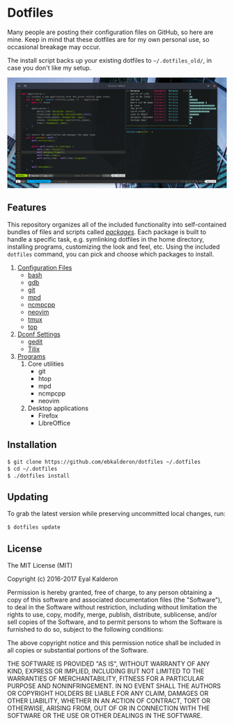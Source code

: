 # Dotfiles

Many people are posting their configuration files on GitHub, so here are mine.
Keep in mind that these dotfiles are for my own personal use, so occasional
breakage may occur.

The install script backs up your existing dotfiles to `~/.dotfiles_old/`, in
case you don't like my setup.

![Screenshot](./screenshot.png)

## Features

This repository organizes all of the included functionality into self-contained
bundles of files and scripts called [_packages_](./packages/README.md). Each
package is built to handle a specific task, e.g. symlinking dotfiles in the home
directory, installing programs, customizing the look and feel, etc. Using the
included `dotfiles` command, you can pick and choose which packages to install.

1. [Configuration Files](./packages/configs/)
   * [bash](./packages/configs/files/bashrc)
   * [gdb](./packages/configs/files/gdbinit)
   * [git](./packages/configs/files/gitconfig)
   * [mpd](./packages/configs/files/mpd/)
   * [ncmpcpp](./packages/configs/files/ncmpcpp/)
   * [neovim](./packages/configs/files/config/nvim/)
   * [tmux](./packages/configs/files/tmux.conf)
   * [top](./packages/configs/files/toprc)
2. [Dconf Settings](./packages/dconf/)
   * [gedit](./packages/dconf/files/org.gnome.gedit.preferences.dconf)
   * [Tilix](./packages/dconf/files/com.gexperts.Tilix.dconf)
3. [Programs](./packages/programs/)
   1. Core utilities
      * git
      * htop
      * mpd
      * ncmpcpp
      * neovim
   2. Desktop applications
      * Firefox
      * LibreOffice

## Installation

```
$ git clone https://github.com/ebkalderon/dotfiles ~/.dotfiles
$ cd ~/.dotfiles
$ ./dotfiles install
```

## Updating

To grab the latest version while preserving uncommitted local changes, run:

```
$ dotfiles update
```

## License

The MIT License (MIT)

Copyright (c) 2016-2017 Eyal Kalderon

Permission is hereby granted, free of charge, to any person obtaining a copy
of this software and associated documentation files (the "Software"), to deal
in the Software without restriction, including without limitation the rights
to use, copy, modify, merge, publish, distribute, sublicense, and/or sell
copies of the Software, and to permit persons to whom the Software is
furnished to do so, subject to the following conditions:

The above copyright notice and this permission notice shall be included in all
copies or substantial portions of the Software.

THE SOFTWARE IS PROVIDED "AS IS", WITHOUT WARRANTY OF ANY KIND, EXPRESS OR
IMPLIED, INCLUDING BUT NOT LIMITED TO THE WARRANTIES OF MERCHANTABILITY,
FITNESS FOR A PARTICULAR PURPOSE AND NONINFRINGEMENT. IN NO EVENT SHALL THE
AUTHORS OR COPYRIGHT HOLDERS BE LIABLE FOR ANY CLAIM, DAMAGES OR OTHER
LIABILITY, WHETHER IN AN ACTION OF CONTRACT, TORT OR OTHERWISE, ARISING FROM,
OUT OF OR IN CONNECTION WITH THE SOFTWARE OR THE USE OR OTHER DEALINGS IN THE
SOFTWARE.
